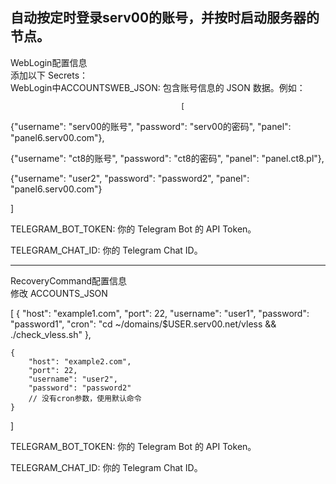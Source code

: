 自动按定时登录serv00的账号，并按时启动服务器的节点。
-------------------------------------------------------------------------------------------------
WebLogin配置信息                                                                        
添加以下 Secrets：                                                                             
WebLogin中ACCOUNTSWEB_JSON: 包含账号信息的 JSON 数据。例如：
                                                                             
                                          [
  {"username": "serv00的账号", "password": "serv00的密码", "panel": "panel6.serv00.com"},
  
  {"username": "ct8的账号", "password": "ct8的密码", "panel": "panel.ct8.pl"},
  
  {"username": "user2", "password": "password2", "panel": "panel6.serv00.com"}
  
]
                                                                                                  
TELEGRAM_BOT_TOKEN: 你的 Telegram Bot 的 API Token。

TELEGRAM_CHAT_ID: 你的 Telegram Chat ID。

----------------------------------------------------------------------------------------------------
RecoveryCommand配置信息                                  
修改 ACCOUNTS_JSON                                                     

[
    {
        "host": "example1.com",
        "port": 22,
        "username": "user1",
        "password": "password1",
        "cron": "cd ~/domains/$USER.serv00.net/vless && ./check_vless.sh"
    },
              
    {
        "host": "example2.com",
        "port": 22,
        "username": "user2",
        "password": "password2"
        // 没有cron参数，使用默认命令
    }
]
                                                                                            
TELEGRAM_BOT_TOKEN: 你的 Telegram Bot 的 API Token。    

TELEGRAM_CHAT_ID: 你的 Telegram Chat ID。                                                        
 
